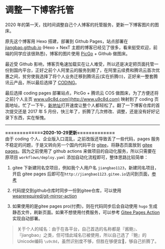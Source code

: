 # 调整一下博客托管

2020 年的第一天，找时间调整自己个人博客的托管服务，更新一下博客图片的图床。

<!--more-->

原先这个博客用 Hexo 搭建，部署到 Github Pages，站点部署在 [jiangbao.github.io](https://jiangbao.github.io) (Hexo + NexT 主题的博客已经见了很多，看来挺受欢迎，前端的同学应该很熟悉)，博客的图片使用 [PicGo](https://molunerfinn.com/PicGo/) + Github 做图床。

最近受 Github 影响，博客页龟速加载实在让人难受，所以还是决定把页面托管一份到国内平台，正好之前个人阿里云的服务到期了，在阿里云续费和腾讯云首次优惠之间，贫穷使我选择了将个人业务迁移到腾讯云(实在折腾🙄)，正好来一整套腾讯云产品，所以最后选择了 [CODING](https://coding.net/)。

最后选择 coding pages 部署站点，PicGo + 腾讯云 COS 做图床，为了方便还将之前[个人主页 www.u9c8d.com](http://www.u9c8d.com) 映射到了 coding 页面地址。忙了一下午，[新地址](http://www.u9c8d.com)打开速度让整个人都轻松了。翻了一下博客仓库的首次提交还是 2017 年 5 月份，快三年了，折腾了几次修改、调整，还是没有好好记录下东西，实在惭愧。

----

**=============2020-10-29更新=============**  
由于 coding 个人、企业版入口混乱，之前改版还导致丢了一些代码，pages 服务不稳定的问题，于是又转向另一个国内代码平台 [gitee](http://gitee.com)，将静态页面放到 [gitee pages](https://gitee.com/help/articles/4136#article-header0)。因为之前使用了 github actions 来做项目的自动化服务，所以只需要在原项目 `workflows/deploy.yaml` 添加自动化流程即可，整体思路比较简单：

1. gitee 下新建同名空项目，例如我个人用户名 `jiangbao1123`，新建同名项目，开启 gitee pages 后即可在`http://jiangbao1123.gitee.io`访问到页面，[参考](https://gitee.com/help/articles/4136#article-header0)

2. 代码提交到github仓库时同步一份到gitee仓库，可以使用 [wearerequired/git-mirror-action](https://github.com/wearerequired/git-mirror-action)

3. 如果使用的是gitee pages pro(付费)，则在代码同步后会自动使用 `hugo` 生成静态文件，刷新页面。如果不想使用付费服务，可以参考 [Gitee Pages Action](https://github.com/marketplace/actions/gitee-pages-action) 实现自动部署。

> 关于个人的域名：由于在各平台，自己首选的名称都是『酱鲍』、『jiangbao』之类，但可惜此域名已被使用，所以自己选了『鲍』的Unicode编码 `\u9c8d`，虽然识别度不够，但胜在够便宜🤔，够自己折腾了。

